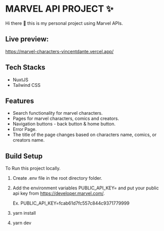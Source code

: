 # MARVEL API PROJECT :sparkles:

Hi there :wave: this is my personal project using Marvel APIs.

## Live preview:
https://marvel-characters-vincentdante.vercel.app/

## Tech Stacks
- NuxtJS
- Tailwind CSS 

## Features 
- Search functionality for marvel characters.
- Pages for marvel characters, comics and creators.
- Navigation buttons - back button & home button.
- Error Page.
- The title of the page changes based on characters name, comics, or creators name. 

## Build Setup

To Run this project locally.
1. Create .env file in the root directory folder.
2. Add the environment variables PUBLIC_API_KEY= and put your public api key from https://developer.marvel.com/.

    Ex. PUBLIC_API_KEY=fcab61d7fc557c844c9371779999
3. yarn install
4. yarn dev
